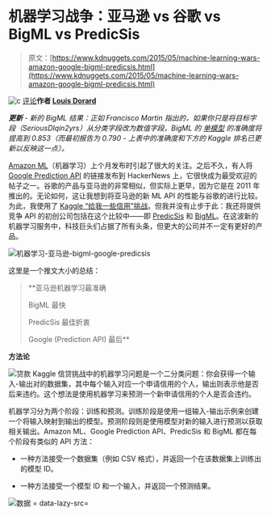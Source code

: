 # 机器学习战争：亚马逊 vs 谷歌 vs BigML vs PredicSis

> 原文：[https://www.kdnuggets.com/2015/05/machine-learning-wars-amazon-google-bigml-predicsis.html](https://www.kdnuggets.com/2015/05/machine-learning-wars-amazon-google-bigml-predicsis.html)

![c](../Images/3d9c022da2d331bb56691a9617b91b90.png) [评论](/2015/05/machine-learning-wars-amazon-google-bigml-predicsis.html/2#comments)**作者 [Louis Dorard](http://www.louisdorard.com/#home)**

***更新** - 新的 BigML 结果：正如 Francisco Martin 指出的，如果你只是将目标字段（SeriousDlqin2yrs）从分类字段改为数值字段，BigML 的 [单模型](https://bigml.com/shared/model/joejTuzK2F33nUZBI9WxF7o8vtZ) 的准确度将提高到 0.853（而最初报告为 0.790 - 上表中的准确度和下方的 Kaggle 排名已更新以反映这一点）。*

[Amazon ML](http://aws.amazon.com/machine-learning/)（机器学习）上个月发布时引起了很大的关注。之后不久，有人将 [Google Prediction API](https://cloud.google.com/prediction/) 的链接发布到 HackerNews 上，它很快成为最受欢迎的帖子之一。谷歌的产品与亚马逊的非常相似，但实际上更早，因为它是在 2011 年推出的。无论如何，这让我想到将亚马逊的新 ML API 的性能与谷歌的进行比较。为此，我使用了 [Kaggle “给我一些信用”挑战](https://www.kaggle.com/c/GiveMeSomeCredit)。但我并没有止步于此：我还将提供竞争 API 的初创公司包括在这个比较中——即 [PredicSis](http://launch.predicsis.com/) 和 [BigML](https://bigml.com/)。在这波新的机器学习服务中，科技巨头们占据了所有头条，但更大的公司并不一定有更好的产品。

![机器学习-亚马逊-bigml-google-predicsis](../Images/b07d1daf97a82862594d92fdcaa3cd0a.png)

这里是一个推文大小的总结：

> **亚马逊机器学习最准确
> 
> BigML 最快
> 
> PredicSis 最佳折衷
> 
> Google (Prediction API) 最后**

**方法论**

![贷款](../Images/b015d07921ea0d4067c84f58867004ae.png) Kaggle 信贷挑战中的机器学习问题是一个二分类问题：你会获得一个输入-输出对的数据集，其中每个输入对应一个申请信用的个人，输出则表示他是否后来违约。这个想法是使用机器学习来预测一个新申请信用的个人是否会违约。

机器学习分为两个阶段：训练和预测。训练阶段是使用一组输入-输出示例来创建一个将输入映射到输出的模型。预测阶段则是使用模型对新的输入进行预测以获取相关输出。Amazon ML、Google Prediction API、PredicSis 和 BigML 都在每个阶段有类似的 API 方法：

+   一种方法接受一个数据集（例如 CSV 格式），并返回一个在该数据集上训练出的模型 ID。

+   一种方法接受一个模型 ID 和一个输入，并返回一个预测结果。

![数据 = data-lazy-src=](../Images/e8a57f4972516a1d3218894eabc89576.png)
